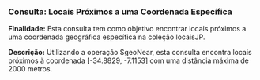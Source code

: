 ### Consulta: Locais Próximos a uma Coordenada Específica

**Finalidade:**
Esta consulta tem como objetivo encontrar locais próximos a uma coordenada geográfica específica na coleção locaisJP.

**Descrição:**
Utilizando a operação $geoNear, esta consulta encontra locais próximos à coordenada [-34.8829, -7.1153] com uma distância máxima de 2000 metros.